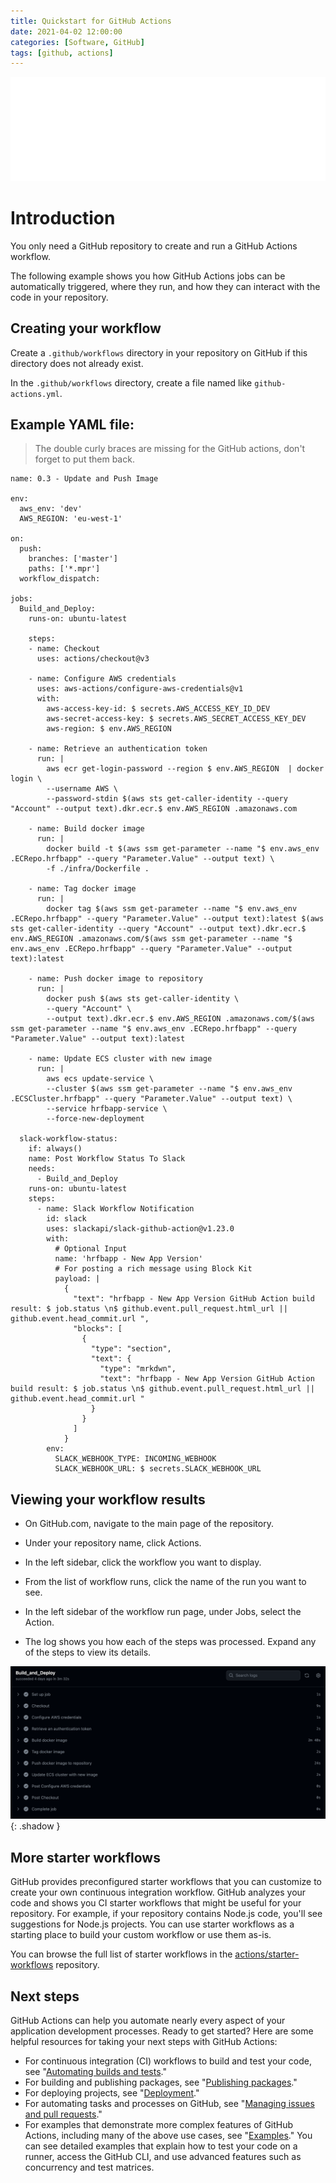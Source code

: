 ```yaml
---
title: Quickstart for GitHub Actions
date: 2021-04-02 12:00:00
categories: [Software, GitHub]
tags: [github, actions]
---
```

<script defer data-domain="senad-d.github.io" src="https://plus.seki.ink/js/script.js"></script>
![](https://github.com/senad-d/senad-d.github.io/blob/main/_media/images/git-banner.png?raw=true)

# Introduction

You only need a GitHub repository to create and run a GitHub Actions workflow. 

The following example shows you how GitHub Actions jobs can be automatically triggered, where they run, and how they can interact with the code in your repository.

## Creating your workflow

Create a `.github/workflows` directory in your repository on GitHub if this directory does not already exist.

In the `.github/workflows` directory, create a file named like `github-actions.yml`.

## Example YAML file:

> The double curly braces are missing for the GitHub actions, don't forget to put them back.

```shell
name: 0.3 - Update and Push Image

env:
  aws_env: 'dev'
  AWS_REGION: 'eu-west-1'

on:
  push:
    branches: ['master']
    paths: ['*.mpr']
  workflow_dispatch:
  
jobs:
  Build_and_Deploy:
    runs-on: ubuntu-latest

    steps:
    - name: Checkout
      uses: actions/checkout@v3

    - name: Configure AWS credentials
      uses: aws-actions/configure-aws-credentials@v1
      with:
        aws-access-key-id: $ secrets.AWS_ACCESS_KEY_ID_DEV 
        aws-secret-access-key: $ secrets.AWS_SECRET_ACCESS_KEY_DEV 
        aws-region: $ env.AWS_REGION 

    - name: Retrieve an authentication token
      run: |
        aws ecr get-login-password --region $ env.AWS_REGION  | docker login \
        --username AWS \
        --password-stdin $(aws sts get-caller-identity --query "Account" --output text).dkr.ecr.$ env.AWS_REGION .amazonaws.com

    - name: Build docker image
      run: |
        docker build -t $(aws ssm get-parameter --name "$ env.aws_env .ECRepo.hrfbapp" --query "Parameter.Value" --output text) \
        -f ./infra/Dockerfile .

    - name: Tag docker image
      run: |
        docker tag $(aws ssm get-parameter --name "$ env.aws_env .ECRepo.hrfbapp" --query "Parameter.Value" --output text):latest $(aws sts get-caller-identity --query "Account" --output text).dkr.ecr.$ env.AWS_REGION .amazonaws.com/$(aws ssm get-parameter --name "$ env.aws_env .ECRepo.hrfbapp" --query "Parameter.Value" --output text):latest

    - name: Push docker image to repository
      run: | 
        docker push $(aws sts get-caller-identity \
        --query "Account" \
        --output text).dkr.ecr.$ env.AWS_REGION .amazonaws.com/$(aws ssm get-parameter --name "$ env.aws_env .ECRepo.hrfbapp" --query "Parameter.Value" --output text):latest

    - name: Update ECS cluster with new image
      run: | 
        aws ecs update-service \
        --cluster $(aws ssm get-parameter --name "$ env.aws_env .ECSCluster.hrfbapp" --query "Parameter.Value" --output text) \
        --service hrfbapp-service \
        --force-new-deployment

  slack-workflow-status:
    if: always()
    name: Post Workflow Status To Slack
    needs:
      - Build_and_Deploy
    runs-on: ubuntu-latest
    steps:
      - name: Slack Workflow Notification
        id: slack
        uses: slackapi/slack-github-action@v1.23.0
        with:
          # Optional Input
          name: 'hrfbapp - New App Version'
          # For posting a rich message using Block Kit
          payload: |
            {
              "text": "hrfbapp - New App Version GitHub Action build result: $ job.status \n$ github.event.pull_request.html_url || github.event.head_commit.url ",
              "blocks": [
                {
                  "type": "section",
                  "text": {
                    "type": "mrkdwn",
                    "text": "hrfbapp - New App Version GitHub Action build result: $ job.status \n$ github.event.pull_request.html_url || github.event.head_commit.url "
                  }
                }
              ]
            }
        env:
          SLACK_WEBHOOK_TYPE: INCOMING_WEBHOOK
          SLACK_WEBHOOK_URL: $ secrets.SLACK_WEBHOOK_URL 
```

## Viewing your workflow results

- On GitHub.com, navigate to the main page of the repository.

- Under your repository name, click  Actions.

- In the left sidebar, click the workflow you want to display.

- From the list of workflow runs, click the name of the run you want to see.

- In the left sidebar of the workflow run page, under Jobs, select the Action.

- The log shows you how each of the steps was processed. Expand any of the steps to view its details.

![](https://github.com/senad-d/senad-d.github.io/blob/main/_media/images/github-actions-resault.png?raw=true){: .shadow }

## More starter workflows

GitHub provides preconfigured starter workflows that you can customize to create your own continuous integration workflow. GitHub analyzes your code and shows you CI starter workflows that might be useful for your repository. For example, if your repository contains Node.js code, you'll see suggestions for Node.js projects. You can use starter workflows as a starting place to build your custom workflow or use them as-is.

You can browse the full list of starter workflows in the [actions/starter-workflows](https://github.com/actions/starter-workflows) repository.

## Next steps

GitHub Actions can help you automate nearly every aspect of your application development processes. Ready to get started? Here are some helpful resources for taking your next steps with GitHub Actions:

- For continuous integration (CI) workflows to build and test your code, see "[Automating builds and tests](https://docs.github.com/en/actions/automating-builds-and-tests)."
- For building and publishing packages, see "[Publishing packages](https://docs.github.com/en/actions/publishing-packages)."
- For deploying projects, see "[Deployment](https://docs.github.com/en/actions/deployment)."
- For automating tasks and processes on GitHub, see "[Managing issues and pull requests](https://docs.github.com/en/actions/managing-issues-and-pull-requests)."
- For examples that demonstrate more complex features of GitHub Actions, including many of the above use cases, see "[Examples](https://docs.github.com/en/actions/examples)." You can see detailed examples that explain how to test your code on a runner, access the GitHub CLI, and use advanced features such as concurrency and test matrices.